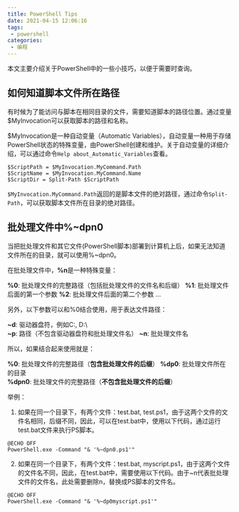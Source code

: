 ```yaml
---
title: PowerShell Tips
date: 2021-04-15 12:06:16
tags: 
 - powershell
categories: 
 - 编程
---
```


本文主要介绍关于PowerShell中的一些小技巧，以便于需要时查询。

## 如何知道脚本文件所在路径

有时候为了能访问与脚本在相同目录的文件，需要知道脚本的路径位置。通过变量$MyInvocation可以获取脚本的路径和名称。

$MyInvocation是一种自动变量（Automatic Variables），自动变量一种用于存储PowerShell状态的特殊变量，由PowerShell创建和维护。关于自动变量的详细介绍，可以通过命令`Help about_Automatic_Variables`查看。

```
$ScriptPath = $MyInvocation.MyCommand.Path
$ScriptName = $MyInvocation.MyCommand.Name
$ScriptDir = Split-Path $ScriptPath
```

`$MyInvocation.MyCommand.Path`返回的是脚本文件的绝对路径，通过命令`Split-Path`，可以获取脚本文件所在目录的绝对路径。


## 批处理文件中%~dpn0

当把批处理文件和其它文件(PowerShell脚本)部署到计算机上后，如果无法知道文件所在的目录，就可以使用%~dpn0。

在批处理文件中，**%n**是一种特殊变量：

**%0**: 批处理文件的完整路径（包括批处理文件的文件名和后缀） 
**%1**: 批处理文件后面的第一个参数 
**%2**: 批处理文件后面的第二个参数 
… 

另外，以下参数可以和%0结合使用，用于表达文件路径：

**~d**: 驱动器盘符，例如C:\, D:\  
**~p**: 路径（不包含驱动器盘符和批处理文件名） 
**~n**: 批处理文件名

所以，如果结合起来使用就是：

**%0**: 批处理文件的完整路径（**包含批处理文件的后缀**） 
**%dp0**:  批处理文件所在的目录  
**%dpn0**: 批处理文件的完整路径（**不包含批处理文件的后缀**）

举例：

1. 如果在同一个目录下，有两个文件：test.bat, test.ps1，由于这两个文件的文件名相同，后缀不同，因此，可以在test.bat中，使用以下代码，通过运行test.bat文件来执行PS脚本。

```
@ECHO OFF
PowerShell.exe -Command "& '%~dpn0.ps1'"
```

2. 如果在同一个目录下，有两个文件：test.bat, myscript.ps1，由于这两个文件的文件名不同，因此，在test.bat中，需要使用以下代码。由于~n代表批处理文件的文件名，此处需要删除n，替换成PS脚本的文件名。

```
@ECHO OFF
PowerShell.exe -Command "& '%~dp0myscript.ps1'"
```


